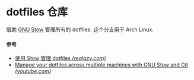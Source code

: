 # dotfiles 仓库

借助 [GNU Stow](https://www.gnu.org/software/stow/) 管理所有的 dotfiles.
这个分支用于 Arch Linux.

#### 参考
- [使用 Stow 管理 dotfiles *(realazy.com)*](https://realazy.com/posts/2020-11-22-manage-dotfiles-with-stow.html)  
- [Manage your dotfiles across multiple machines with GNU Stow and Git *(youtube.com)*](https://www.youtube.com/watch?v=90xMTKml9O0)  
